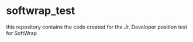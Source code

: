 # softwrap_test
this repository contains the code created for the Jr. Developer position test for SoftWrap
